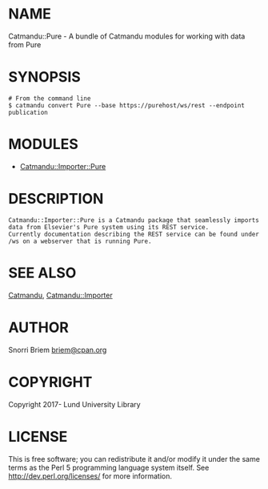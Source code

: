 # NAME

Catmandu::Pure - A bundle of Catmandu modules for working with data from Pure

# SYNOPSIS

    # From the command line
    $ catmandu convert Pure --base https://purehost/ws/rest --endpoint publication

# MODULES

- [Catmandu::Importer::Pure](https://metacpan.org/pod/Catmandu::Importer::Pure)

# DESCRIPTION

    Catmandu::Importer::Pure is a Catmandu package that seamlessly imports data from Elsevier's Pure system using its REST service.
    Currently documentation describing the REST service can be found under /ws on a webserver that is running Pure.

# SEE ALSO

[Catmandu](https://metacpan.org/pod/Catmandu),
[Catmandu::Importer](https://metacpan.org/pod/Catmandu::Importer)

# AUTHOR

Snorri Briem <briem@cpan.org>

# COPYRIGHT

Copyright 2017- Lund University Library

# LICENSE

This is free software; you can redistribute it and/or modify it under the same terms as the Perl 5 programming language system itself.
See http://dev.perl.org/licenses/ for more information.
